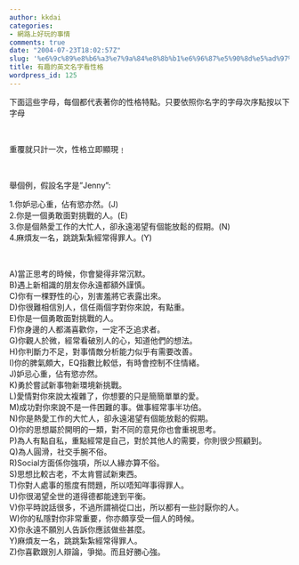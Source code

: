 ```yaml
---
author: kkdai
categories:
- 網路上好玩的事情
comments: true
date: "2004-07-23T18:02:57Z"
slug: '%e6%9c%89%e8%b6%a3%e7%9a%84%e8%8b%b1%e6%96%87%e5%90%8d%e5%ad%97%e7%9c%8b%e6%80%a7%e6%a0%bc'
title: 有趣的英文名字看性格
wordpress_id: 125
---
```


下面這些字母，每個都代表著你的性格特點。只要依照你名字的字母次序點按以下字母

 

重覆就只計一次，性格立即顯現﹗  


 

舉個例，假設名字是”Jenny”:

1.你妒忌心重，佔有慾亦然。(J)  
2.你是一個勇敢面對挑戰的人。(E)  
3.你是個熱愛工作的大忙人，卻永遠渴望有個能放鬆的假期。(N)  
4.麻煩友一名，跳跳紮紮經常得罪人。(Y)  


 

A)當正思考的時候，你會變得非常沉默。  
B)遇上新相識的朋友你永遠都額外謹慎。  
C)你有一棵野性的心，別害羞將它表露出來。  
D)你很難相信別人，信任兩個字對你來說，有點重。  
E)你是一個勇敢面對挑戰的人。  
F)你身邊的人都滿喜歡你，一定不乏追求者。  
G)你觀人於微，經常看破別人的心，知道他們的想法。  
H)你判斷力不足，對事情敵分析能力似乎有需要改善。  
I)你的脾氣頗大，EQ指數比較低，有時會控制不住情緒。  
J)妒忌心重，佔有慾亦然。  
K)勇於嘗試新事物新環境新挑戰。  
L)愛情對你來說太複雜了，你想要的只是簡簡單單的愛。  
M)成功對你來說不是一件困難的事。做事經常事半功倍。  
N)你是熱愛工作的大忙人，卻永遠渴望有個能放鬆的假期。  
O)你的思想屬於開明的一類，對不同的意見你也會重視思考。  
P)為人有點自私，重點經常是自己，對於其他人的需要，你則很少照顧到。  
Q)為人圓滑，社交手腕不俗。  
R)Social方面係你強項，所以人緣亦算不俗。  
S)思想比較古老，不太肯嘗試新東西。  
T)你對人處事的態度有問題，所以唔知咩事得罪人。  
U)你很渴望全世的道得德都能達到平衡。  
V)你平時說話很多，不過所謂禍從口出，所以都有一些討厭你的人。  
W)你的私隱對你非常重要，你亦頗享受一個人的時候。  
X)你永遠不願別人告訴你應該做些甚麼。  
Y)麻煩友一名，跳跳紮紮經常得罪人。  
Z)你喜歡跟別人辯論，爭拗。而且好勝心強。
